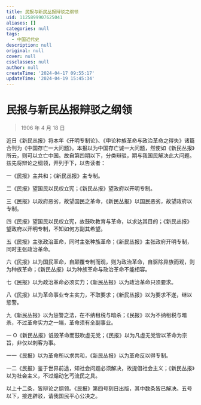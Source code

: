 ```yaml
---
title: 民报与新民丛报辩驳之纲领
uid: 1125899907625041
aliases: []
categories: null
tags:
  - 中国近代史
description: null
original: null
cover: null
cssclasses: null
author: null
createTime: '2024-04-17 09:55:17'
updateTime: '2024-04-19 15:45:34'
---
```


# 民报与新民丛报辩驳之纲领

> 1906 年 4 月 18 日

近日《新民丛报》将本年《开明专制论》、《申论种族革命与政治革命之得失》诸篇合刊为《中国存亡一大问题》。本报以为中国存亡诚一大问题，然使如《新民丛报》所云，则可以立亡中国。故自第四期以下，分类辩驳，期与我国民解决此大问题。兹先将辩论之纲领，开列于下，以告读者：

一《民报》主共和；《新民丛报》主专制。

二《民报》望国民以民权立宪；《新民丛报》望政府以开明专制。

三《民报》以政府恶劣，故望国民之革命，《新民丛报》以国民恶劣，故望政府以专制。

四《民报》望国民以民权立宪，故鼓吹教育与革命，以求达其目的；《新民丛报》望政府以开明专制，不知如何方副其希望。

五《民报》主张政治革命，同时主张种族革命；《新民丛报》主张政府开明专制，同时主张政治革命。

六《民报》以为国民革命，自颠覆专制而观，则为政治革命，自驱除异族而观，则为种族革命；《新民丛报》以为种族革命与政治革命不能相容。

七《民报》以为政治革命必须实力；《新民丛报》以为政治革命只须要求。

八《民报》以为革命事业专主实力，不取要求；《新民丛报》以为要求不遂，继以惩警。

九《新民丛报》以为惩警之法，在不纳租税与暗杀；《民报》以为不纳租税与暗杀，不过革命实力之一端，革命须有全副事业。

一 O《新民丛报》诋毁革命而鼓吹虚无党；《民报》以为凡虚无党皆以革命为宗旨，非仅以刺客为事。

一一《民报》以为革命所以求共和，《新民丛报》以为革命反以得专制。

一二《民报》鉴于世界前途，知社会问题必须解决，故提倡社会主义；《新民丛报》以为社会主义，不过煽动乞丐流民之具。

以上十二条，皆辩论之纲领。《民报》第四号刻日出版，其中数条皆已解决。五号以下，接连辟驳，请我国民平心公决之。
